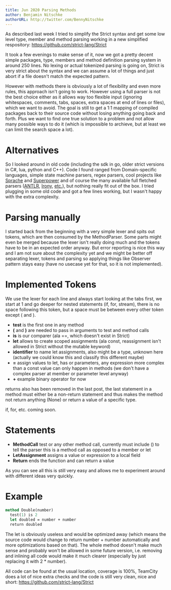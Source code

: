 ```yaml
---
title: Jun 2020 Parsing Methods
author: Benjamin Nitschke
authorURL: http://twitter.com/BennyNitschke
---
```


As described last week I tried to simplify the Strict syntax and get some low level type, member and method parsing working in a new simplified respository: https://github.com/strict-lang/Strict

It took a few evenings to make sense of it, now we got a pretty decent simple packages, type, members and method definition parsing system in around 250 lines. No lexing or actual tokenized parsing is going on, Strict is very strict about the syntax and we can assume a lot of things and just abort if a file doesn't match the expected pattern.

However with methods there is obviously a lot of flexibility and even more rules, this approach isn't going to work. However using a full parser is not the best choice either as it allows way too flexible input (ignoring whitespaces, comments, tabs, spaces, extra spaces at end of lines or files), which we want to avoid. The goal is still to get a 1:1 mapping of compiled packages back to their source code without losing anything going back and forth. Plus we want to find one true solution to a problem and not allow many possible ways to do it (which is impossible to archieve, but at least we can limit the search space a lot).

# Alternatives

So I looked around in old code (including the sdk in go, older strict versions in C#, lua, python and C++). Code I found ranged from Domain-specific languages, simple state machine parsers, regex parsers, cool projects like [Sprache](https://github.com/sprache/Sprache) and [Superpower](https://github.com/datalust/superpower) and of course the many available full fletched parsers ([ANTLR](https://www.antlr.org/), [Irony](https://github.com/IronyProject/Irony), [etc.](https://tomassetti.me/parsing-in-csharp/#parseTree)), but nothing really fit out of the box. I tried plugging in some old code and got a few lines working, but I wasn't happy with the extra complexity.

# Parsing manually

I started back from the beginning with a very simple lexer and spits out tokens, which are then consumed by the MethodParser. Some parts might even be merged because the lexer isn't really doing much and the tokens have to be in an expected order anyway. But error reporting is nice this way and I am not sure about the complexity yet and we might be better off separating lexer, tokens and parsing so applying things like Observer pattern stays easy (have no usecase yet for that, so it is not implemented).

# Implemented Tokens

We use the lexer for each line and always start looking at the tabs first, we start at 1 and go deeper for nested statements (if, for, stream), there is no space following this token, but a space must be between every other token except ( and ).

- **test** is the first one in any method
- **(** and **)** are needed to pass in arguments to test and method calls
- **is** is our comparer (ala ==, which doesn't exist in Strict)
- **let** allows to create scoped assignments (ala const, reassignment isn't allowed in Strict without the mutable keyword)
- **identifier** to name let assignments, also might be a type, unknown here (actually we could know this and classify this different maybe)
- **=** assign values to let, has or parameters, any expression more complex than a const value can only happen in methods (we don't have a complex parser at member or parameter level anyway)
- **+** example binary operator for now

returns also has been removed in the last post, the last statement in a method must either be a non-return statement and thus makes the method not return anything (None) or return a value of a specific type.

if, for, etc. coming soon.

# Statements

- **MethodCall** test or any other method call, currently must include () to tell the parser this is a method call as opposed to a member or let
- **LetAssignment** assigns a value or expression to a local field
- **Return** ends the function and can return a value

As you can see all this is still very easy and allows me to experiment around with different ideas very quickly.

# Example

```ocaml
method Double(number)
  test(1) is 2
  let doubled = number + number
  return doubled
```

The let is obviously useless and would be optimized away (which means the source code would change to return number + number automatically and more optimizations based on that). The whole method doesn't make much sense and probably won't be allowed in some future version, i.e. removing and inlining all code would make it much clearer (especially by just replacing it with 2 * number).

All code can be found at the usual location, coverage is 100%, TeamCity does a lot of nice extra checks and the code is still very clean, nice and short: https://github.com/strict-lang/Strict